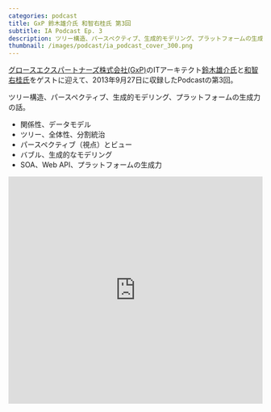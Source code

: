 ```yaml
---
categories: podcast
title: GxP 鈴木雄介氏 和智右桂氏 第3回
subtitle: IA Podcast Ep. 3
description: ツリー構造、パースペクティブ、生成的モデリング、プラットフォームの生成力の話。
thumbnail: /images/podcast/ia_podcast_cover_300.png
---
```


[グロースエクスパートナーズ株式会社(GxP)](http://www.gxp.co.jp/)のITアーキテクト[鈴木雄介氏](https://twitter.com/yusuke_arclamp)と[和智右桂氏](https://twitter.com/digitalsoul0124)をゲストに迎えて、2013年9月27日に収録したPodcastの第3回。

ツリー構造、パースペクティブ、生成的モデリング、プラットフォームの生成力の話。

- 関係性、データモデル
- ツリー、全体性、分割統治
- パースペクティブ（視点）とビュー
- バブル、生成的なモデリング
- SOA、Web API、プラットフォームの生成力

<iframe width="100%" height="450" scrolling="no" frameborder="no" src="https://w.soundcloud.com/player/?url=https%3A//api.soundcloud.com/tracks/283580794&amp;auto_play=false&amp;hide_related=false&amp;show_comments=true&amp;show_user=true&amp;show_reposts=false&amp;visual=true"></iframe>
